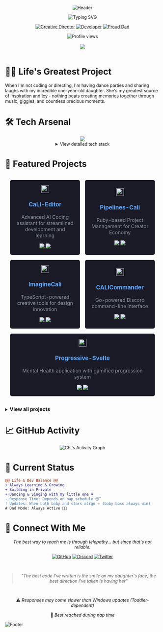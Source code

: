 <div align="center">
  
![Header](https://cdn.calicreatives.co/assets/Mix%20Header.svg)

<img src="https://readme-typing-svg.demolab.com?font=Fira+Code&size=32&duration=2800&pause=2000&color=A9FEF7&center=true&vCenter=true&width=940&lines=Hi%2C+I'm+CHI!+🌙;Creative+Director+by+Day%2C+Dev+by+Moonlight+✨;Building+the+Creator+Economy+🎨;Proud+Dad+to+my+Little+Star+🌟;AI+%2B+Design+%2B+Code+%3D+Magic+💫" alt="Typing SVG" />

<br/>

[![Creative Director](https://img.shields.io/badge/Creative%20Director-Design-ff69b4?style=for-the-badge&labelColor=black)](https://github.com/sachicali)
[![Developer](https://img.shields.io/badge/Developer-Code-blue?style=for-the-badge&labelColor=black)](https://github.com/sachicali)
[![Proud Dad](https://img.shields.io/badge/Proud%20Dad-Magical%20Daughter-pink?style=for-the-badge&labelColor=black)](https://github.com/sachicali)

<img src="https://komarev.com/ghpvc/?username=sachicali&color=blueviolet&style=for-the-badge&label=PROFILE+VIEWS" alt="Profile views" />
</div>

<br/>

<div align="center">
<img src="https://github-readme-streak-stats.herokuapp.com/?user=sachicali&theme=tokyonight" />
</div>

<br/>

# 👨‍👧 Life's Greatest Project

When I'm not coding or directing, I'm having dance parties and sharing laughs with my incredible one-year-old daughter. She's my greatest source of inspiration and joy - nothing beats creating memories together through music, giggles, and countless precious moments.

# 🛠️ Tech Arsenal

<div align="center">
  
<img src="https://skillicons.dev/icons?i=ts,js,ruby,rust,python,go,svelte,vue,react,css&theme=dark" />
  
<br/>
<details>
<summary>View detailed tech stack</summary>
<br/>
    
### Languages & Tools
    
[![My Skills](https://skillicons.dev/icons?i=ts,js,ruby,rust,python,go,svelte,vue,react,css,git,docker,kubernetes,aws,gcp,firebase,mongodb,postgres&perline=6)](https://github.com/sachicali)
    
</details>
</div>

# 🚀 Featured Projects

<div align="center">
<table style="width: 100%; border-collapse: separate; border-spacing: 16px;">
<tr>
<td align="center" width="50%" style="background: #1a1b27; border-radius: 6px; padding: 16px; border: 1px solid #30363d;">
<img width="25" src="https://skillicons.dev/icons?i=rust" alt="Rust Icon"/>
<h3><a href="https://github.com/sachicali/CaLI-Editor" style="color: #58a6ff; text-decoration: none;">CaLI-Editor</a></h3>
<p style="color: #8b949e;">Advanced AI Coding assistant for streamlined development and learning</p>
<img src="https://img.shields.io/badge/Rust-black?style=flat-square&logo=rust&logoColor=white"/>
<img src="https://img.shields.io/badge/Status-Active-success?style=flat-square"/>
</td>
<td align="center" width="50%" style="background: #1a1b27; border-radius: 6px; padding: 16px; border: 1px solid #30363d;">
<img width="25" src="https://skillicons.dev/icons?i=ruby" alt="Ruby Icon"/>
<h3><a href="https://github.com/sachicali/Pipelines-Cali" style="color: #58a6ff; text-decoration: none;">Pipelines-Cali</a></h3>
<p style="color: #8b949e;">Ruby-based Project Management for Creator Economy</p>
<img src="https://img.shields.io/badge/Ruby-CC342D?style=flat-square&logo=ruby&logoColor=white"/>
<img src="https://img.shields.io/badge/Status-In Progress-blue?style=flat-square"/>
</td>
</tr>
<tr>
<td align="center" style="background: #1a1b27; border-radius: 6px; padding: 16px; border: 1px solid #30363d;">
<img width="25" src="https://skillicons.dev/icons?i=ts" alt="TypeScript Icon"/>
<h3><a href="https://github.com/sachicali/ImagineCali" style="color: #58a6ff; text-decoration: none;">ImagineCali</a></h3>
<p style="color: #8b949e;">TypeScript-powered creative tools for design innovation</p>
<img src="https://img.shields.io/badge/TypeScript-007ACC?style=flat-square&logo=typescript&logoColor=white"/>
<img src="https://img.shields.io/badge/Status-Development-ff69b4?style=flat-square"/>
</td>
<td align="center" style="background: #1a1b27; border-radius: 6px; padding: 16px; border: 1px solid #30363d;">
<img width="25" src="https://skillicons.dev/icons?i=go" alt="Go Icon"/>
<h3><a href="https://github.com/sachicali/CALICommander" style="color: #58a6ff; text-decoration: none;">CALICommander</a></h3>
<p style="color: #8b949e;">Go-powered Discord command-line interface</p>
<img src="https://img.shields.io/badge/Go-00ADD8?style=flat-square&logo=go&logoColor=white"/>
<img src="https://img.shields.io/badge/Status-Ready-7289DA?style=flat-square&logo=discord&logoColor=white"/>
</td>
</tr>
<tr>
<td align="center" colspan="2" style="background: #1a1b27; border-radius: 6px; padding: 16px; border: 1px solid #30363d;">
<img width="25" src="https://skillicons.dev/icons?i=svelte" alt="Svelte Icon"/>
<h3><a href="https://github.com/sachicali/progressive-svelte" style="color: #58a6ff; text-decoration: none;">Progressive-Svelte</a></h3>
<p style="color: #8b949e;">Mental Health application with gamified progression system</p>
<img src="https://img.shields.io/badge/Svelte-FF3E00?style=flat-square&logo=svelte&logoColor=white"/>
<img src="https://img.shields.io/badge/Health-Gaming-success?style=flat-square"/>
</td>
</tr>
</table>
</div>

<details>
<summary><h3 style="display: inline">View all projects</h3></summary>

<div style="display: flex; gap: 20px;">
<!-- Left Column -->
<div style="flex: 1;">

## 🤖 AI & Development Tools

<div style="background: #1a1b27; border-radius: 6px; border: 1px solid #30363d; margin-bottom: 16px;">
<div style="padding: 16px;">
<h4><a href="https://github.com/username/CaLI-Editor" style="color: #58a6ff;">CaLI-Editor</a></h4>
<blockquote>An advanced AI Coding assistant that leverages and benchmarks latest features</blockquote>
<code>Built with: Rust 🦀</code> <code>Status: Active Development 🟢</code>
</div>

<div style="padding: 16px; border-top: 1px solid #30363d;">
<h4><a href="https://github.com/username/Pipelines-Cali" style="color: #58a6ff;">Pipelines-Cali</a></h4>
<blockquote>Ruby-based Project Management for Creator Economy</blockquote>
<code>Built with: Ruby 💎</code>
</div>

<div style="padding: 16px; border-top: 1px solid #30363d;">
<h4><a href="https://github.com/username/CALICommander" style="color: #58a6ff;">CALICommander</a></h4>
<blockquote>Go-powered Discord command-line interface</blockquote>
<code>Multi-language implementation</code>
</div>
</div>

## 🎮 Gaming & Mental Health

<div style="background: #1a1b27; border-radius: 6px; border: 1px solid #30363d; margin-bottom: 16px;">
<div style="padding: 16px;">
<h4><a href="https://github.com/username/progressive-svelte" style="color: #58a6ff;">progressive-svelte</a></h4>
<blockquote>A Mental Health application that incorporates Game Link features</blockquote>
<code>Gamified progression</code> <code>Built with: Svelte ⚡</code>
</div>
</div>

## 🎨 Creative Suite

<div style="background: #1a1b27; border-radius: 6px; border: 1px solid #30363d; margin-bottom: 16px;">
<div style="padding: 16px;">
<h4><a href="https://github.com/username/PoetryRaw" style="color: #58a6ff;">PoetryRaw</a></h4>
<blockquote>My digital garden of thoughts</blockquote>
<code>Creative writing platform</code>
</div>

<div style="padding: 16px; border-top: 1px solid #30363d;">
<h4><a href="https://github.com/username/ImagineCali" style="color: #58a6ff;">ImagineCali</a></h4>
<blockquote>TypeScript-based creative tools</blockquote>
<code>Creator Economy focus</code>
</div>
</div>

</div>

<!-- Right Column -->
<div style="flex: 1;">

## 🌐 Web Development

<div style="background: #1a1b27; border-radius: 6px; border: 1px solid #30363d; margin-bottom: 16px;">
<div style="padding: 16px;">
<h4><a href="https://github.com/username/CaliSite" style="color: #58a6ff;">CaliSite</a></h4>
<blockquote>Modern web platform with focus on CSS</blockquote>
<code>Learning playground</code>
</div>

<div style="padding: 16px; border-top: 1px solid #30363d;">
<h4><a href="https://github.com/username/caliSuperComp" style="color: #58a6ff;">caliSuperComp</a></h4>
<blockquote>AI Super Comp. Super super heavy.</blockquote>
<code>⚠️ High GPU requirements</code>
</div>
</div>

## ⚙️ Automation & Management

<div style="background: #1a1b27; border-radius: 6px; border: 1px solid #30363d; margin-bottom: 16px;">
<div style="padding: 16px;">
<h4><a href="https://github.com/username/calinternal-manager" style="color: #58a6ff;">calinternal-manager</a></h4>
<blockquote>Python-based internal management system</blockquote>
<code>Learning project</code>
</div>

<div style="padding: 16px; border-top: 1px solid #30363d;">
<h4><a href="https://github.com/username/CALIProd" style="color: #58a6ff;">CALIProd</a></h4>
<blockquote>Production-grade Ruby tooling</blockquote>
<code>Status: Maintained 🟡</code>
</div>
</div>

</div>
</div>
</details>

# 📈 GitHub Activity

<div align="center">
  
![Chi's Activity Graph](https://github-readme-activity-graph.vercel.app/graph?username=sachicali&custom_title=Chi's%20GitHub%20Activity%20Graph&bg_color=0d1117&color=A9FEF7&line=ff91a4&point=A9FEF7&area=true&hide_border=true)
  
</div>

# 🎵 Current Status

```diff
@@ Life & Dev Balance @@
+ Always Learning & Growing
+ Building in Private
+ Dancing & Singing with my little one 💗
- Response Time: Depends on nap schedule 😴
! Updates: When both baby and stars align ⭐ (baby boss always win)
# Dad Mode: Always Active 👨‍👧
```

# 💫 Connect With Me

<div align="center">
<p><i>The best way to reach me is through telepathy... but since that's not reliable:</i></p>
  
[![GitHub](https://img.shields.io/badge/github-%2324292e.svg?style=for-the-badge&logo=github&logoColor=white)](https://github.com/sachicali)
[![Discord](https://img.shields.io/badge/discord-%237289DA.svg?style=for-the-badge&logo=discord&logoColor=white)](your-discord-link)
[![Twitter](https://img.shields.io/badge/twitter-%231DA1F2.svg?style=for-the-badge&logo=twitter&logoColor=white)](your-twitter-link)
  
<br/>
  
> *"The best code I've written is the smile on my daughter's face, the best direction I've taken is having her"*

<br/>
  
⚠️ *Responses may come slower than Windows updates (Toddler-dependent)*
  
🌙 *Best reached during nap time*
</div>

![Footer](https://capsule-render.vercel.app/api?type=waving&color=gradient&customColorList=12&height=150&section=footer)

